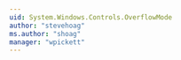 ```yaml
---
uid: System.Windows.Controls.OverflowMode
author: "stevehoag"
ms.author: "shoag"
manager: "wpickett"
---
```

